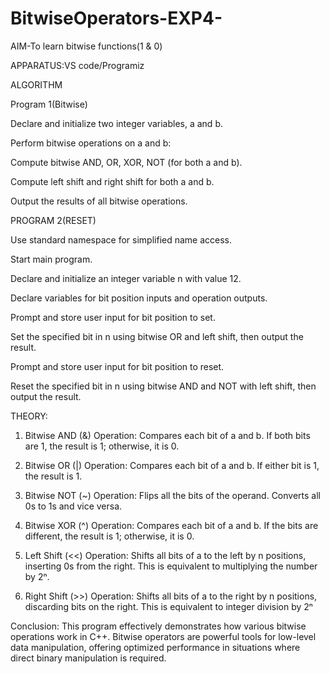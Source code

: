 # BitwiseOperators-EXP4-

AIM-To learn bitwise functions(1 & 0)

APPARATUS:VS code/Programiz

ALGORITHM

  Program 1(Bitwise)

  Declare and initialize two integer variables, a and b.

  Perform bitwise operations on a and b:

  Compute bitwise AND, OR, XOR, NOT (for both a and b).

  Compute left shift and right shift for both a and b.

   Output the results of all bitwise operations.

PROGRAM 2(RESET)

   Use standard namespace for simplified name access.

   Start main program.

   Declare and initialize an integer variable n with value 12.

   Declare variables for bit position inputs and operation outputs.

  Prompt and store user input for bit position to set.

  Set the specified bit in n using bitwise OR and left shift, then output the result.

  Prompt and store user input for bit position to reset.

   Reset the specified bit in n using bitwise AND and NOT with left shift, then output the result.

THEORY:

1. Bitwise AND (&)
Operation: Compares each bit of a and b. If both bits are 1, the result is 1; otherwise, it is 0.

2. Bitwise OR (|)
Operation: Compares each bit of a and b. If either bit is 1, the result is 1.

3. Bitwise NOT (~)
Operation: Flips all the bits of the operand. Converts all 0s to 1s and vice versa.

5. Bitwise XOR (^)
Operation: Compares each bit of a and b. If the bits are different, the result is 1; otherwise, it is 0.

6. Left Shift (<<)
Operation: Shifts all bits of a to the left by n positions, inserting 0s from the right. This is equivalent to multiplying the number by 2ⁿ.

8. Right Shift (>>) 
Operation: Shifts all bits of a to the right by n positions, discarding bits on the right. This is equivalent to integer division by 2ⁿ

Conclusion:
This program effectively demonstrates how various bitwise operations work in C++. Bitwise operators are powerful tools for low-level data manipulation, offering optimized performance in situations where direct binary manipulation is required.
